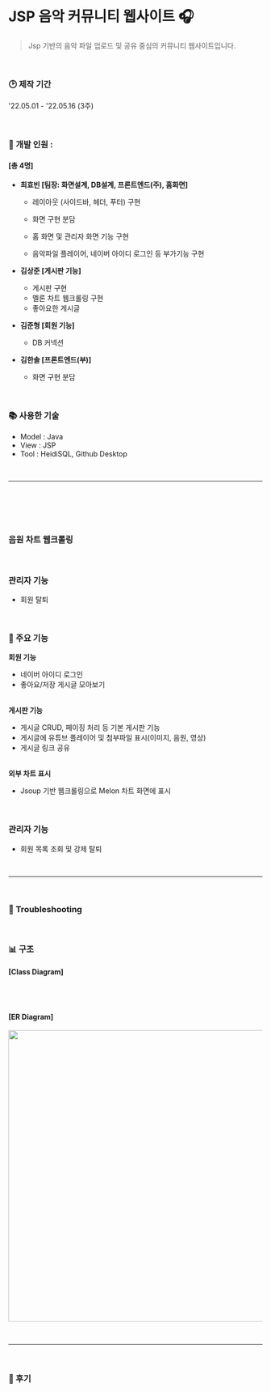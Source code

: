 # JSP 음악 커뮤니티 웹사이트 :headphones:  
>Jsp 기반의 음악 파일 업로드 및 공유 중심의 커뮤니티 웹사이트입니다.  

&nbsp;  
### :clock2: 제작 기간
'22.05.01 - '22.05.16 (3주)  

&nbsp;  
### :construction_worker: 개발 인원 : 
#### [총 4명]
  - **최효빈 [팀장: 화면설계, DB설계, 프론트엔드(주), 홈화면]**   
    - 레이아웃 (사이드바, 헤더, 푸터) 구현
    - 화면 구현 분담
    
    - 홈 화면 및 관리자 화면 기능 구현
    - 음악파일 플레이어, 네이버 아이디 로그인 등 부가기능 구현
    
  - **김상준 [게시판 기능]**   
    - 게시판 구현
    - 멜론 차트 웹크롤링 구현
    - 좋아요한 게시글
    
  - **김준형 [회원 기능]**   
    - DB 커넥션
    
  - **김한솔 [프론트엔드(부)]**   
    - 화면 구현 분담


&nbsp;  
### :books: 사용한 기술 
- Model : Java
- View : JSP
- Tool : HeidiSQL, Github Desktop


&nbsp;  
___

   
### 


&nbsp;  
### 


&nbsp;  
### 음원 차트 웹크롤링

&nbsp;  

### 관리자 기능
- 회원 탈퇴
&nbsp;  



&nbsp;  
### :wrench: 주요 기능
**회원 기능**    
- 네이버 아이디 로그인
- 좋아요/저장 게시글 모아보기
 
 &nbsp;  
**게시판 기능**     
- 게시글 CRUD, 페이징 처리 등 기본 게시판 기능
- 게시글에 유튜브 플레이어 및 첨부파일 표시(이미지, 음원, 영상)
- 게시글 링크 공유

&nbsp;  
**외부 차트 표시**    
- Jsoup 기반 웹크롤링으로 Melon 차트 화면에 표시

&nbsp;  
### 관리자 기능
- 회원 목록 조회 및 강제 탈퇴


&nbsp;  
___

&nbsp;  
### :hammer: Troubleshooting
   


&nbsp;   
### :bar_chart: 구조
#### [Class Diagram]

&nbsp;  
&nbsp;  
#### [ER Diagram]
<img src = "https://github.com/AtomicLiquors/jsp-music-website/blob/main/ERiagram.png" style= "width: 60vw;">



&nbsp;  
___

&nbsp;   
### :memo: 후기
